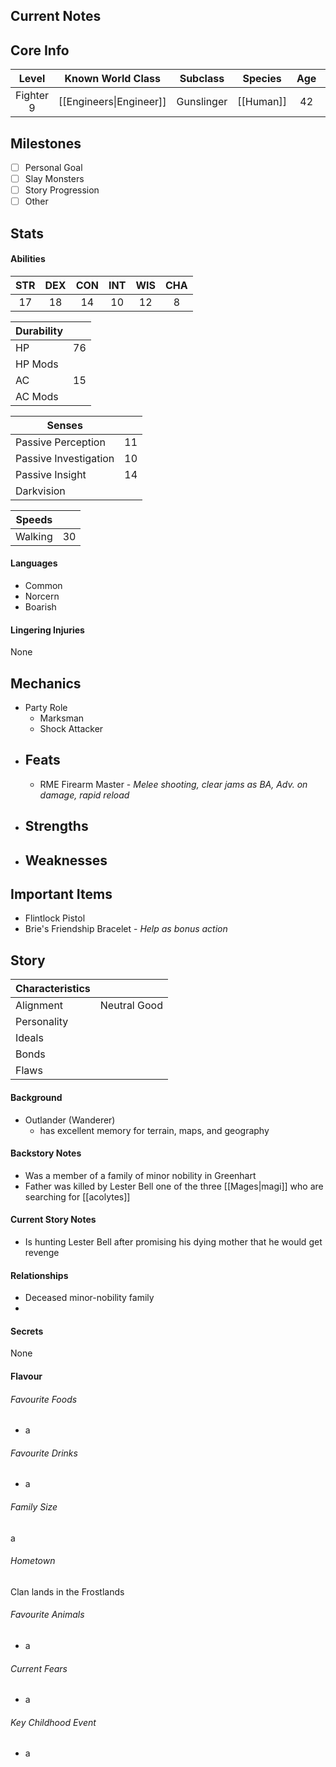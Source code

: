 ## Current Notes

## Core Info
|   Level   |    Known World Class    |  Subclass  |  Species  | Age | Height |   Build   |
| :-------: | :---------------------: | :--------: | :-------: | :-: | :----: | :-------: |
| Fighter 9 | [[Engineers\|Engineer]] | Gunslinger | [[Human]] | 42  | 5' 11" | Weathered |
## Milestones
- [ ] Personal Goal
- [ ] Slay Monsters
- [ ] Story Progression
- [ ] Other
## Stats
#### Abilities
| STR | DEX | CON | INT | WIS | CHA |
| :-: | :-: | :-: | :-: | :-: | :-: |
| 17  | 18  | 14  | 10  | 12  |  8  |

| Durability |     |
| ---------- | --- |
| HP         | 76  |
| HP Mods    |     |
| AC         | 15  |
| AC Mods    |     |

| Senses                |     |
| --------------------- | --- |
| Passive Perception    | 11  |
| Passive Investigation | 10  |
| Passive Insight       | 14  |
| Darkvision            |     |

| Speeds           |     |
| ---------------- | --- |
| Walking          | 30  |

#### Languages
- Common
- Norcern
- Boarish
#### Lingering Injuries
None
## Mechanics
- Party Role
	- Marksman
	- Shock Attacker
- Feats
	- 
	- RME Firearm Master - *Melee shooting, clear jams as BA, Adv. on damage, rapid reload*
- Strengths
	- 
- Weaknesses
	- 
## Important Items
- Flintlock Pistol
- Brie's Friendship Bracelet - *Help as bonus action*
## Story
| Characteristics |              |
| --------------- | ------------ |
| Alignment       | Neutral Good |
| Personality     |              |
| Ideals          |              |
| Bonds           |              |
| Flaws           |              |
#### Background
- Outlander (Wanderer)
	- has excellent memory for terrain, maps, and geography
#### Backstory Notes
- Was a member of a family of minor nobility in Greenhart
- Father was killed by Lester Bell one of the three [[Mages|magi]] who are searching for [[acolytes]]
#### Current Story Notes
- Is hunting Lester Bell after promising his dying mother that he would get revenge
#### Relationships
- Deceased minor-nobility family
- 
#### Secrets
None
#### Flavour
###### Favourite Foods
- a
###### Favourite Drinks
- a
###### Family Size
a
###### Hometown
Clan lands in the Frostlands
###### Favourite Animals
- a
###### Current Fears
- a
###### Key Childhood Event
- a
